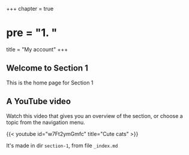 +++
chapter = true
# pre = "<b>1. </b>"
title = "My account"
+++

## Welcome to Section 1

This is the home page for Section 1

## A YouTube video

Watch this video that gives you an overview of the section, or choose a topic from the navigation menu.

{{< youtube id="w7Ft2ymGmfc" title="Cute cats" >}}

It's made in dir `section-1`, from file `_index.md`
